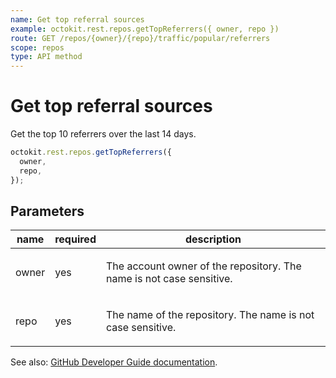```yaml
---
name: Get top referral sources
example: octokit.rest.repos.getTopReferrers({ owner, repo })
route: GET /repos/{owner}/{repo}/traffic/popular/referrers
scope: repos
type: API method
---
```


# Get top referral sources

Get the top 10 referrers over the last 14 days.

```js
octokit.rest.repos.getTopReferrers({
  owner,
  repo,
});
```

## Parameters

<table>
  <thead>
    <tr>
      <th>name</th>
      <th>required</th>
      <th>description</th>
    </tr>
  </thead>
  <tbody>
    <tr><td>owner</td><td>yes</td><td>

The account owner of the repository. The name is not case sensitive.

</td></tr>
<tr><td>repo</td><td>yes</td><td>

The name of the repository. The name is not case sensitive.

</td></tr>
  </tbody>
</table>

See also: [GitHub Developer Guide documentation](https://docs.github.com/enterprise-cloud@latest//rest/metrics/traffic#get-top-referral-sources).
